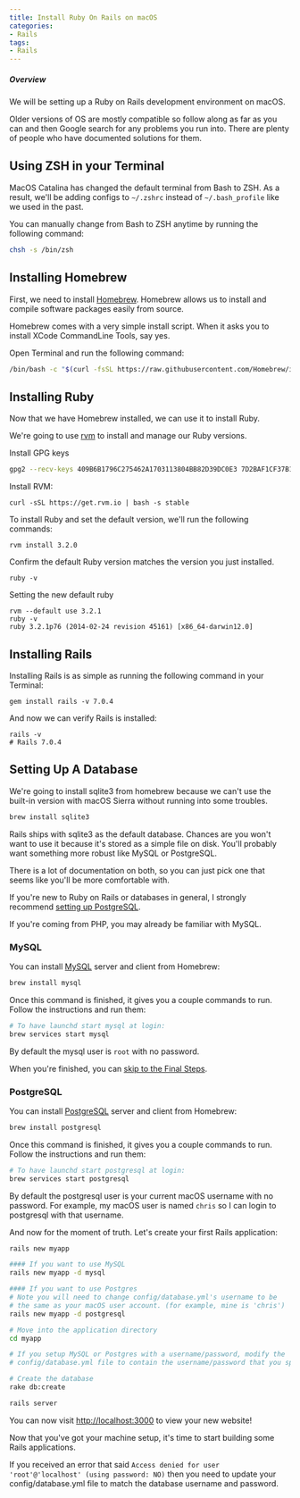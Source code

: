 ```yaml
---
title: Install Ruby On Rails on macOS
categories:
- Rails
tags:
- Rails
---
```


##### Overview

We will be setting up a Ruby on Rails development environment on macOS.

Older versions of OS are mostly compatible so follow along as far as you can and then Google search for any problems you run into. There are plenty of people who have documented solutions for them.

## Using ZSH in your Terminal

MacOS Catalina has changed the default terminal from Bash to ZSH. As a result, we'll be adding configs to `~/.zshrc` instead of `~/.bash_profile` like we used in the past.

You can manually change from Bash to ZSH anytime by running the following command:

```bash
chsh -s /bin/zsh
```

## Installing Homebrew

First, we need to install [Homebrew](https://brew.sh/). Homebrew allows us to install and compile software packages easily from source.

Homebrew comes with a very simple install script. When it asks you to install XCode CommandLine Tools, say yes.

Open Terminal and run the following command:

```bash
/bin/bash -c "$(curl -fsSL https://raw.githubusercontent.com/Homebrew/install/HEAD/install.sh)"
```

## Installing Ruby

Now that we have Homebrew installed, we can use it to install Ruby.

We're going to use [rvm](https://rvm.io/) to install and manage our Ruby versions.



Install GPG keys

```bash
gpg2 --recv-keys 409B6B1796C275462A1703113804BB82D39DC0E3 7D2BAF1CF37B13E2069D6956105BD0E739499BDB
```

Install RVM:

```
curl -sSL https://get.rvm.io | bash -s stable
```

To install Ruby and set the default version, we'll run the following commands:

```
rvm install 3.2.0
```

Confirm the default Ruby version matches the version you just installed.

```
ruby -v
```

Setting the new default ruby

```
rvm --default use 3.2.1
ruby -v
ruby 3.2.1p76 (2014-02-24 revision 45161) [x86_64-darwin12.0]
```

## Installing Rails

Installing Rails is as simple as running the following command in your Terminal:

```
gem install rails -v 7.0.4
```

And now we can verify Rails is installed:

```
rails -v
# Rails 7.0.4
```

## Setting Up A Database

We're going to install sqlite3 from homebrew because we can't use the built-in version with macOS Sierra without running into some troubles.

```bash
brew install sqlite3
```

Rails ships with sqlite3 as the default database. Chances are you won't want to use it because it's stored as a simple file on disk. You'll probably want something more robust like MySQL or PostgreSQL.

There is a lot of documentation on both, so you can just pick one that seems like you'll be more comfortable with.

If you're new to Ruby on Rails or databases in general, I strongly recommend [setting up PostgreSQL](https://gorails.com/setup/macos/13-ventura#postgresql).

If you're coming from PHP, you may already be familiar with MySQL.

### MySQL

You can install [MySQL](https://www.mysql.com/) server and client from Homebrew:

```bash
brew install mysql
```

Once this command is finished, it gives you a couple commands to run. Follow the instructions and run them:

```bash
# To have launchd start mysql at login:
brew services start mysql
```

By default the mysql user is `root` with no password.

When you're finished, you can [skip to the Final Steps](https://gorails.com/setup/macos/13-ventura#final-steps).

### PostgreSQL

You can install [PostgreSQL](https://www.postgresql.org/) server and client from Homebrew:

```bash
brew install postgresql
```

Once this command is finished, it gives you a couple commands to run. Follow the instructions and run them:

```bash
# To have launchd start postgresql at login:
brew services start postgresql
```

By default the postgresql user is your current macOS username with no password. For example, my macOS user is named `chris` so I can login to postgresql with that username.



And now for the moment of truth. Let's create your first Rails application:

```bash
rails new myapp

#### If you want to use MySQL
rails new myapp -d mysql

#### If you want to use Postgres
# Note you will need to change config/database.yml's username to be
# the same as your macOS user account. (for example, mine is 'chris')
rails new myapp -d postgresql

# Move into the application directory
cd myapp

# If you setup MySQL or Postgres with a username/password, modify the
# config/database.yml file to contain the username/password that you specified

# Create the database
rake db:create

rails server
```

You can now visit [http://localhost:3000](http://localhost:3000/) to view your new website!

Now that you've got your machine setup, it's time to start building some Rails applications.

If you received an error that said `Access denied for user 'root'@'localhost' (using password: NO)` then you need to update your config/database.yml file to match the database username and password.

